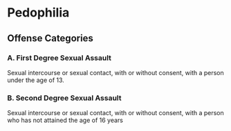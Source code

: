 # Pedophilia

## Offense Categories

### A. First Degree Sexual Assault
Sexual intercourse or sexual contact, with or without consent, with a person under the age of 13.

### B. Second Degree Sexual Assault
Sexual intercourse or sexual contact, with or without consent, with a person who has not attained the age of 16 years
